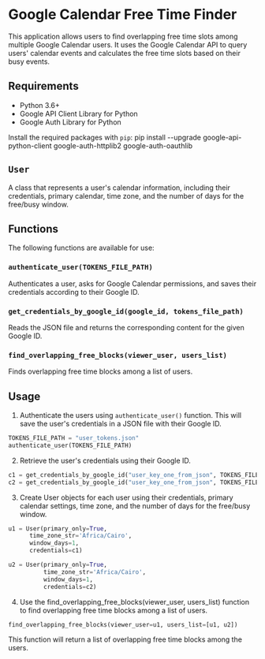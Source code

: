 # Google Calendar Free Time Finder

This application allows users to find overlapping free time slots among multiple Google Calendar users. It uses the Google Calendar API to query users' calendar events and calculates the free time slots based on their busy events.

## Requirements

- Python 3.6+
- Google API Client Library for Python
- Google Auth Library for Python

Install the required packages with `pip`:
pip install --upgrade google-api-python-client google-auth-httplib2 google-auth-oauthlib

## `User`

A class that represents a user's calendar information, including their credentials, primary calendar, time zone, and the number of days for the free/busy window.

## Functions

The following functions are available for use:

### `authenticate_user(TOKENS_FILE_PATH)`

Authenticates a user, asks for Google Calendar permissions, and saves their credentials according to their Google ID.

### `get_credentials_by_google_id(google_id, tokens_file_path)`

Reads the JSON file and returns the corresponding content for the given Google ID.



### `find_overlapping_free_blocks(viewer_user, users_list)`

Finds overlapping free time blocks among a list of users.

## Usage

1. Authenticate the users using `authenticate_user()` function. This will save the user's credentials in a JSON file with their Google ID.

```python
TOKENS_FILE_PATH = "user_tokens.json"
authenticate_user(TOKENS_FILE_PATH)
```

2. Retrieve the user's credentials using their Google ID.
  ```python
  c1 = get_credentials_by_google_id("user_key_one_from_json", TOKENS_FILE_PATH)
  c2 = get_credentials_by_google_id("user_key_one_from_json", TOKENS_FILE_PATH)
  ```
  
 3. Create User objects for each user using their credentials, primary calendar settings, time zone, and the number of days for the free/busy window.
  ```python
  u1 = User(primary_only=True,
        time_zone_str='Africa/Cairo',
        window_days=1,
        credentials=c1)

  u2 = User(primary_only=True,
            time_zone_str='Africa/Cairo',
            window_days=1,
            credentials=c2)
   ```
 4. Use the find_overlapping_free_blocks(viewer_user, users_list) function to find overlapping free time blocks among a list of users.
  ```python
  find_overlapping_free_blocks(viewer_user=u1, users_list=[u1, u2])
  ```
This function will return a list of overlapping free time blocks among the users.
